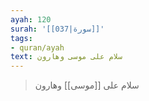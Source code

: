 ```yaml
---
ayah: 120
surah: '[[037|سورة]]'
tags:
- quran/ayah
text: سلام على موسى وهارون
---
```

> سلام على [[موسى]] وهارون
